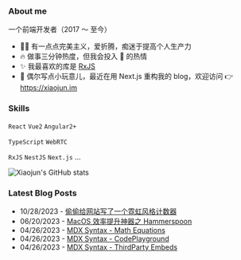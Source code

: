 ### About me

一个前端开发者（2017 ～ 至今）

- 👨‍💻 有一点点完美主义，爱折腾，痴迷于提高个人生产力
- 🔥 做事三分钟热度，但我会投入 💯 的热情
- ✨ 我最喜欢的库是 [RxJS](https://rxjs.dev)
- 🌱 偶尔写点小玩意儿，最近在用 Next.js 重构我的 blog，欢迎访问 👉 <https://xiaojun.im>

### Skills

`React` `Vue2` `Angular2+`

`TypeScript` `WebRTC`

`RxJS` `NestJS` `Next.js` ...

![Xiaojun's GitHub stats](https://github-readme-stats.vercel.app/api?username=xiaojundebug&show_icons=true&include_all_commits=true&theme=calm_pink&hide_border=true)

### Latest Blog Posts

<ul>
  <!-- BLOG-POST-LIST:START -->
<li>10/28/2023 - <a href="https://www.xiaojun.im/posts/2023-10-28-retro-hit-counter">偷偷给网站写了一个霓虹风格计数器</a></li><li>06/20/2023 - <a href="https://www.xiaojun.im/posts/2023-06-20-hammerspoon">MacOS 效率提升神器之 Hammerspoon</a></li><li>04/26/2023 - <a href="https://www.xiaojun.im/posts/2023-04-27-mdx-syntax-math-equations">MDX Syntax - Math Equations</a></li><li>04/26/2023 - <a href="https://www.xiaojun.im/posts/2023-04-27-mdx-syntax-code-playground">MDX Syntax - CodePlayground</a></li><li>04/26/2023 - <a href="https://www.xiaojun.im/posts/2023-04-27-mdx-syntax-third-party-embeds">MDX Syntax - ThirdParty Embeds</a></li>
<!-- BLOG-POST-LIST:END -->
</ul>
